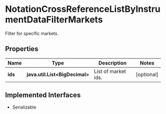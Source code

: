 

# NotationCrossReferenceListByInstrumentDataFilterMarkets

Filter for specific markets.

## Properties

Name | Type | Description | Notes
------------ | ------------- | ------------- | -------------
**ids** | **java.util.List&lt;BigDecimal&gt;** | List of market ids. |  [optional]


## Implemented Interfaces

* Serializable



